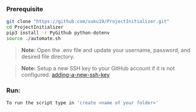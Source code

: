 ### Prerequisite
```bash
git clone "https://github.com/suku19/ProjectInitializer.git"
cd ProjectInitializer
pip3 install -r PyGithub python-dotenv
source ./automate.sh
```
> **Note:** Open the .env file and update your username, password, and desired file directory.

> **Note:** Setup a new SSH key to your GitHub account if it is not configured. [adding-a-new-ssh-key](https://help.github.com/en/enterprise/2.15/user/articles/adding-a-new-ssh-key-to-your-github-account)

### Run:
```bash
To run the script type in 'create <name of your folder>'
```

